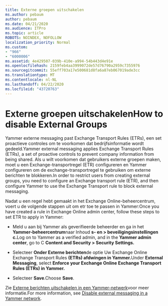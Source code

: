 ```yaml
---
title: Externe groepen uitschakelen
ms.author: pebaum
author: pebaum
ms.date: 04/21/2020
ms.audience: ITPro
ms.topic: article
ROBOTS: NOINDEX, NOFOLLOW
localization_priority: Normal
ms.custom:
- "966"
- "6000006"
ms.assetid: 4e429507-039b-410e-a994-54b443d4e91e
ms.openlocfilehash: 2159feb4aa3999072de57d76790a2959c7355976
ms.sourcegitcommit: 55eff703a17e500681d8fa6a87eb067019ade3cc
ms.translationtype: MT
ms.contentlocale: nl-NL
ms.lasthandoff: 04/22/2020
ms.locfileid: "43720763"
---
```

# <a name="how-to-disable-external-groups"></a><span data-ttu-id="42f8b-102">Externe groepen uitschakelen</span><span class="sxs-lookup"><span data-stu-id="42f8b-102">How to disable External Groups</span></span>

<span data-ttu-id="42f8b-103">Yammer externe messaging past Exchange Transport Rules (ETRs), een set proactieve controles om te voorkomen dat bedrijfsinformatie wordt gedeeld.</span><span class="sxs-lookup"><span data-stu-id="42f8b-103">Yammer external messaging applies Exchange Transport Rules (ETRs), a set of proactive controls to prevent company information from being shared.</span></span> <span data-ttu-id="42f8b-104">Als u wilt voorkomen dat gebruikers externe groepen maken, moet u een Exchange-transportregel (ETR) configureren en Yammer configureren om de exchange-transportregel te gebruiken om externe berichten te blokkeren.</span><span class="sxs-lookup"><span data-stu-id="42f8b-104">In order to restrict users from creating external groups, you need to configure an Exchange transport rule (ETR), and then configure Yammer to use the Exchange Transport rule to block external messaging.</span></span>
  
<span data-ttu-id="42f8b-105">Nadat u een regel hebt gemaakt in het Exchange Online-beheercentrum, voert u de volgende stappen uit om etr toe te passen in Yammer:</span><span class="sxs-lookup"><span data-stu-id="42f8b-105">Once you have created a rule in Exchange Online admin center, follow these steps to set ETR to apply in Yammer:</span></span>
  
- <span data-ttu-id="42f8b-106">Meld u aan bij Yammer als geverifieerde beheerder en ga in het **Yammer-beheercentrum**naar Inhoud **s- en \> beveiligingsinstellingen c.**</span><span class="sxs-lookup"><span data-stu-id="42f8b-106">Log on to Yammer as a verified admin, and in the **Yammer admin center**, go to C **Content and Security \> Security Settings.**</span></span>

- <span data-ttu-id="42f8b-107">Selecteer **Onder Externe berichten**de optie Uw Exchange Online Exchange Transport Rules **(ETRs) afdwingen in Yammer.**</span><span class="sxs-lookup"><span data-stu-id="42f8b-107">Under **External Messaging**, select **Enforce your Exchange Online Exchange Transport Rules (ETRs) in Yammer.**</span></span>

- <span data-ttu-id="42f8b-108">Selecteer **Save**.</span><span class="sxs-lookup"><span data-stu-id="42f8b-108">Choose **Save**.</span></span>

<span data-ttu-id="42f8b-109">Zie [Externe berichten uitschakelen in een Yammer-netwerk](https://docs.microsoft.com/yammer/work-with-external-users/disable-external-messaging)voor meer informatie.</span><span class="sxs-lookup"><span data-stu-id="42f8b-109">For more information, see [Disable external messaging in a Yammer network](https://docs.microsoft.com/yammer/work-with-external-users/disable-external-messaging).</span></span>
  